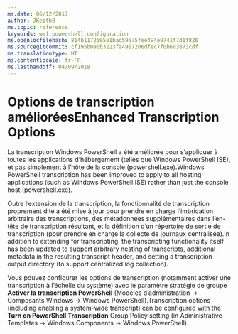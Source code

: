 ```yaml
---
ms.date: 06/12/2017
author: JKeithB
ms.topic: reference
keywords: wmf,powershell,configuration
ms.openlocfilehash: 814b1172505e1bac59a75fee494e9741f7d1f820
ms.sourcegitcommit: cf195b090b3223fa4917206dfec7f0b603873cdf
ms.translationtype: HT
ms.contentlocale: fr-FR
ms.lasthandoff: 04/09/2018
---
```

# <a name="enhanced-transcription-options"></a><span data-ttu-id="19f8a-102">Options de transcription améliorées</span><span class="sxs-lookup"><span data-stu-id="19f8a-102">Enhanced Transcription Options</span></span>

<span data-ttu-id="19f8a-103">La transcription Windows PowerShell a été améliorée pour s’appliquer à toutes les applications d’hébergement (telles que Windows PowerShell ISE), et pas simplement à l’hôte de la console (powershell.exe).</span><span class="sxs-lookup"><span data-stu-id="19f8a-103">Windows PowerShell transcription has been improved to apply to all hosting applications (such as Windows PowerShell ISE) rather than just the console host (powershell.exe).</span></span>

<span data-ttu-id="19f8a-104">Outre l’extension de la transcription, la fonctionnalité de transcription proprement dite a été mise à jour pour prendre en charge l’imbrication arbitraire des transcriptions, des métadonnées supplémentaires dans l’en-tête de transcription résultant, et la définition d’un répertoire de sortie de transcription (pour prendre en charge la collecte de journaux centralisée).</span><span class="sxs-lookup"><span data-stu-id="19f8a-104">In addition to extending for transcripting, the transcripting functionality itself has been updated to support arbitrary nesting of transcripts, additional metadata in the resulting transcript header, and setting a transcription output directory (to support centralized log collection).</span></span>

<span data-ttu-id="19f8a-105">Vous pouvez configurer les options de transcription (notamment activer une transcription à l’échelle du système) avec le paramètre stratégie de groupe **Activer la transcription PowerShell** (Modèles d’administration -> Composants Windows -> Windows PowerShell).</span><span class="sxs-lookup"><span data-stu-id="19f8a-105">Transcription options (including enabling a system-wide transcript) can be configured with the **Turn on PowerShell Transcription** Group Policy setting (in Administrative Templates -> Windows Components -> Windows PowerShell).</span></span>